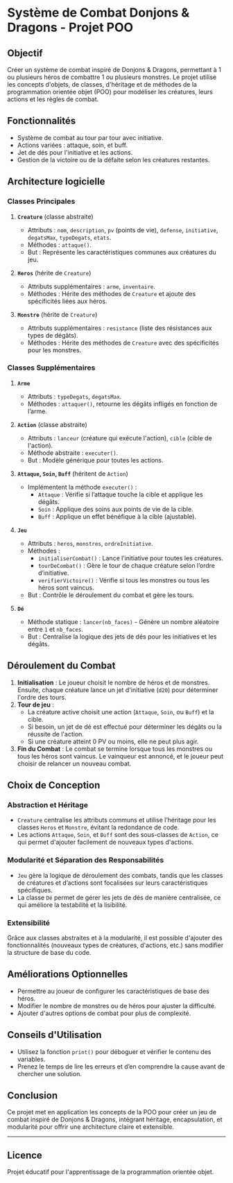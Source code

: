 # Système de Combat Donjons & Dragons - Projet POO

## Objectif
Créer un système de combat inspiré de Donjons & Dragons, permettant à 1 ou plusieurs héros de combattre 1 ou plusieurs monstres. Le projet utilise les concepts d'objets, de classes, d'héritage et de méthodes de la programmation orientée objet (POO) pour modéliser les créatures, leurs actions et les règles de combat.

## Fonctionnalités
- Système de combat au tour par tour avec initiative.
- Actions variées : attaque, soin, et buff.
- Jet de dés pour l'initiative et les actions.
- Gestion de la victoire ou de la défaite selon les créatures restantes.

## Architecture logicielle

### Classes Principales
1. **`Creature`** (classe abstraite)  
   - Attributs : `nom`, `description`, `pv` (points de vie), `defense`, `initiative`, `degatsMax`, `typeDegats`, `etats`.
   - Méthodes : `attaque()`.
   - But : Représente les caractéristiques communes aux créatures du jeu.

2. **`Heros`** (hérite de `Creature`)  
   - Attributs supplémentaires : `arme`, `inventaire`.
   - Méthodes : Hérite des méthodes de `Creature` et ajoute des spécificités liées aux héros.

3. **`Monstre`** (hérite de `Creature`)  
   - Attributs supplémentaires : `resistance` (liste des résistances aux types de dégâts).
   - Méthodes : Hérite des méthodes de `Creature` avec des spécificités pour les monstres.

### Classes Supplémentaires
1. **`Arme`**  
   - Attributs : `typeDegats`, `degatsMax`.
   - Méthodes : `attaquer()`, retourne les dégâts infligés en fonction de l’arme.

2. **`Action`** (classe abstraite)
   - Attributs : `lanceur` (créature qui exécute l'action), `cible` (cible de l'action).
   - Méthode abstraite : `executer()`.
   - But : Modèle générique pour toutes les actions.

3. **`Attaque`, `Soin`, `Buff`** (héritent de `Action`)  
   - Implémentent la méthode `executer()` :
     - `Attaque` : Vérifie si l’attaque touche la cible et applique les dégâts.
     - `Soin` : Applique des soins aux points de vie de la cible.
     - `Buff` : Applique un effet bénéfique à la cible (ajustable).

4. **`Jeu`**
   - Attributs : `heros`, `monstres`, `ordreInitiative`.
   - Méthodes : 
     - `initialiserCombat()` : Lance l’initiative pour toutes les créatures.
     - `tourDeCombat()` : Gère le tour de chaque créature selon l’ordre d’initiative.
     - `verifierVictoire()` : Vérifie si tous les monstres ou tous les héros sont vaincus.
   - But : Contrôle le déroulement du combat et gère les tours.

5. **`Dé`**
   - Méthode statique : `lancer(nb_faces)` - Génère un nombre aléatoire entre `1` et `nb_faces`.
   - But : Centralise la logique des jets de dés pour les initiatives et les dégâts.

## Déroulement du Combat
1. **Initialisation** : Le joueur choisit le nombre de héros et de monstres. Ensuite, chaque créature lance un jet d'initiative (`d20`) pour déterminer l'ordre des tours.
2. **Tour de jeu** :
   - La créature active choisit une action (`Attaque`, `Soin`, ou `Buff`) et la cible.
   - Si besoin, un jet de dé est effectué pour déterminer les dégâts ou la réussite de l'action.
   - Si une créature atteint 0 PV ou moins, elle ne peut plus agir.
3. **Fin du Combat** : Le combat se termine lorsque tous les monstres ou tous les héros sont vaincus. Le vainqueur est annoncé, et le joueur peut choisir de relancer un nouveau combat.

## Choix de Conception

### Abstraction et Héritage
- `Creature` centralise les attributs communs et utilise l’héritage pour les classes `Heros` et `Monstre`, évitant la redondance de code.
- Les actions `Attaque`, `Soin`, et `Buff` sont des sous-classes de `Action`, ce qui permet d'ajouter facilement de nouveaux types d'actions.

### Modularité et Séparation des Responsabilités
- `Jeu` gère la logique de déroulement des combats, tandis que les classes de créatures et d’actions sont focalisées sur leurs caractéristiques spécifiques.
- La classe `Dé` permet de gérer les jets de dés de manière centralisée, ce qui améliore la testabilité et la lisibilité.

### Extensibilité
Grâce aux classes abstraites et à la modularité, il est possible d'ajouter des fonctionnalités (nouveaux types de créatures, d'actions, etc.) sans modifier la structure de base du code.

## Améliorations Optionnelles
- Permettre au joueur de configurer les caractéristiques de base des héros.
- Modifier le nombre de monstres ou de héros pour ajuster la difficulté.
- Ajouter d'autres options de combat pour plus de complexité.

## Conseils d'Utilisation
- Utilisez la fonction `print()` pour déboguer et vérifier le contenu des variables.
- Prenez le temps de lire les erreurs et d’en comprendre la cause avant de chercher une solution.

## Conclusion
Ce projet met en application les concepts de la POO pour créer un jeu de combat inspiré de Donjons & Dragons, intégrant héritage, encapsulation, et modularité pour offrir une architecture claire et extensible.

---

## Licence
Projet éducatif pour l'apprentissage de la programmation orientée objet.
